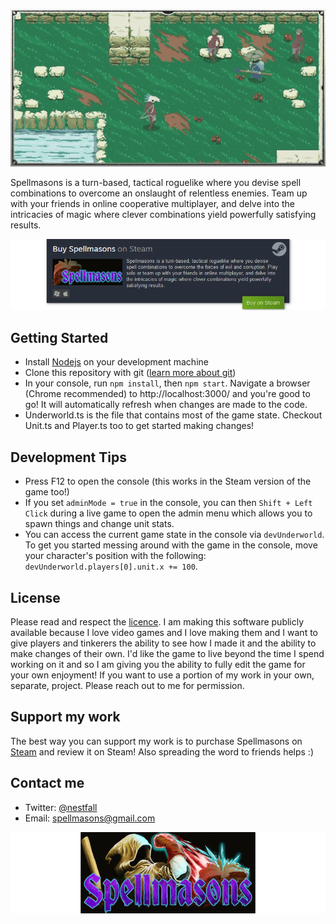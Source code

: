 ![Gif of spells in action](./readme_images/combine-spells.gif)

Spellmasons is a turn-based, tactical roguelike where you devise spell combinations to overcome an onslaught of relentless enemies. Team up with your friends in online cooperative multiplayer, and delve into the intricacies of magic where clever combinations yield powerfully satisfying results. 

[![Buy Spellmasons on Steam](./readme_images/buy_spellmasons_CTA.png)](https://store.steampowered.com/app/1618380/Spellmasons/)

## Getting Started
- Install [Nodejs](https://nodejs.org/) on your development machine
- Clone this repository with git ([learn more about git](https://www.youtube.com/watch?v=HkdAHXoRtos))
- In your console, run `npm install`, then `npm start`.  Navigate a browser (Chrome recommended) to http://localhost:3000/ and you're good to go!  It will automatically refresh when changes are made to the code.
- Underworld.ts is the file that contains most of the game state.  Checkout Unit.ts and Player.ts too to get started making changes!

## Development Tips
- Press F12 to open the console (this works in the Steam version of the game too!)
- If you set `adminMode = true` in the console,  you can then `Shift + Left Click` during a live game to open the admin menu which allows you to spawn things and change unit stats.
- You can access the current game state in the console via `devUnderworld`.  To get you started messing around with the game in the console, move your character's position with the following: `devUnderworld.players[0].unit.x += 100`.

## License
Please read and respect the [licence](./LICENSE.md).  I am making this software publicly available because I love video games and I love making them and I want to give players and tinkerers the ability to see how I made it and the ability to make changes of their own.  I'd like the game to live beyond the time I spend working on it and so I am giving you the ability to fully edit the game for your own enjoyment!  If you want to use a portion of my work in your own, separate, project.  Please reach out to me for permission.

## Support my work
The best way you can support my work is to purchase Spellmasons on [Steam](https://store.steampowered.com/app/1618380/Spellmasons/) and review it on Steam!  Also spreading the word to friends helps :)
## Contact me
- Twitter: [@nestfall](https://twitter.com/nestfall)
- Email: spellmasons@gmail.com

![Logo](./readme_images/store_capsule_header.png)
